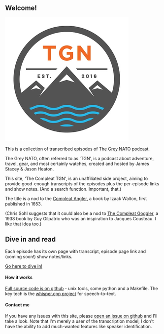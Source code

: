 ## Welcome!

![TGN logo](img/logo.png "TGN logo")

This is a collection of transcribed episodes of [The Grey NATO podcast](https://thegreynato.com). 

The Grey NATO, often referred to as 'TGN', is a podcast about adventure, travel, gear, and most certainly watches, created and hosted by James Stacey & Jason Heaton.

This site, 'The Compleat TGN', is an unaffiliated side project, aiming to provide good-enough transcripts of the episodes plus the per-episode
links and show notes. (And a search function. Important, that.)

The title is a nod to the [Compleat Angler](https://en.wikipedia.org/wiki/The_Compleat_Angler), a book by Izaak Walton, first published in 1653.

(Chris Sohl suggests that it could also be a nod to [The Compleat Goggler](https://www.britannica.com/topic/The-Compleat-Goggler), 
a 1938 book by Guy Gilpatric who was an inspiration to Jacques Cousteau. I like that idea too.)

## Dive in and read

Each episode has its own page with transcript, episode page link and (coming soon!) show notes/links.

[Go here to dive in!](episodes.md)

#### How it works

[Full source code is on github](https://github.com/phubbard/tgn-whisperer) - unix tools, some python and a Makefile. The 
key tech is the [whisper.cpp project](https://github.com/ggerganov/whisper.cpp) for speech-to-text.

#### Contact me

If you have any issues with this site, please [open an issue on github](https://github.com/phubbard/tgn-whisperer/issues) and
I'll take a look. Note that I'm merely a user of the transcription model; I don't have the ability to add 
much-wanted features like speaker identification.